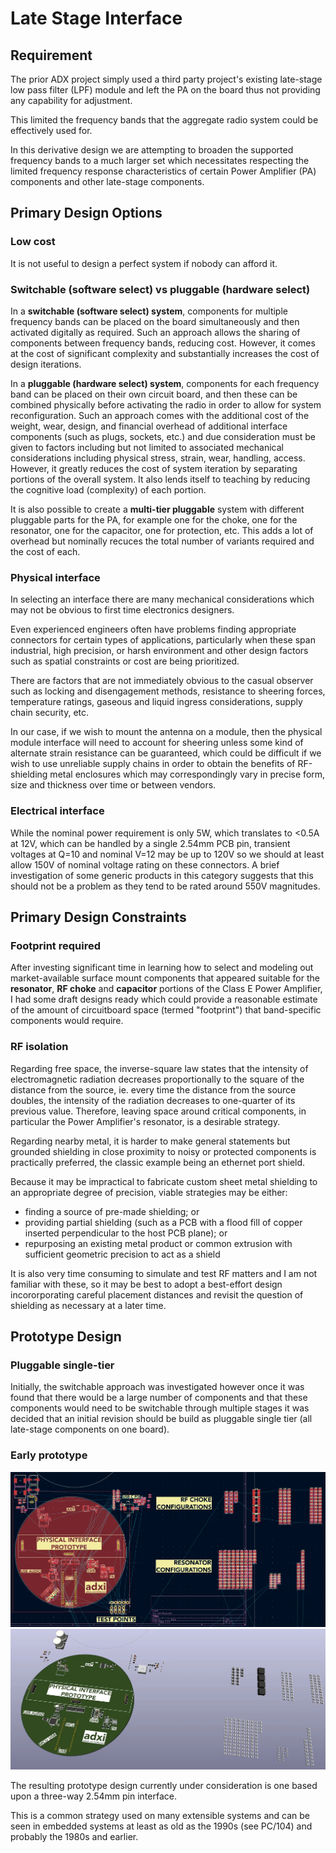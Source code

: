 # Late Stage Interface

## Requirement

The prior ADX project simply used a third party project's existing late-stage low pass filter (LPF) module and left the PA on the board thus not providing any capability for adjustment.

This limited the frequency bands that the aggregate radio system could be effectively used for.

In this derivative design we are attempting to broaden the supported frequency bands to a much larger set which necessitates respecting the limited frequency response characteristics of certain Power Amplifier (PA) components and other late-stage components.

## Primary Design Options

### Low cost

It is not useful to design a perfect system if nobody can afford it.

### Switchable (software select) vs pluggable (hardware select)

In a __switchable (software select) system__, components for multiple frequency bands can be placed on the board simultaneously and then activated digitally as required.  Such an approach allows the sharing of components between frequency bands, reducing cost.  However, it comes at the cost of significant complexity and substantially increases the cost of design iterations.

In a __pluggable (hardware select) system__, components for each frequency band can be placed on their own circuit board, and then these can be combined physically before activating the radio in order to allow for system reconfiguration. Such an approach comes with the additional cost of the weight, wear, design, and financial overhead of additional interface components (such as plugs, sockets, etc.) and due consideration must be given to factors including but not limited to associated mechanical considerations including physical stress, strain, wear, handling, access. However, it greatly reduces the cost of system iteration by separating portions of the overall system. It also lends itself to teaching by reducing the cognitive load (complexity) of each portion.

It is also possible to create a __multi-tier pluggable__ system with different pluggable parts for the PA, for example one for the choke, one for the resonator, one for the capacitor, one for protection, etc. This adds a lot of overhead but nominally recuces the total number of variants required and the cost of each.

### Physical interface

In selecting an interface there are many mechanical considerations which may not be obvious to first time electronics designers.

Even experienced engineers often have problems finding appropriate connectors for certain types of applications, particularly when these span industrial, high precision, or harsh environment and other design factors such as spatial constraints or cost are being prioritized.

There are factors that are not immediately obvious to the casual observer such as locking and disengagement methods, resistance to sheering forces, temperature ratings, gaseous and liquid ingress considerations, supply chain security, etc.

In our case, if we wish to mount the antenna on a module, then the physical module interface will need to account for sheering unless some kind of alternate strain resistance can be guaranteed, which could be difficult if we wish to use unreliable supply chains in order to obtain the benefits of RF-shielding metal enclosures which may correspondingly vary in precise form, size and thickness over time or between vendors.

### Electrical interface

While the nominal power requirement is only 5W, which translates to <0.5A at 12V, which can be handled by a single 2.54mm PCB pin, transient voltages at Q=10 and nominal V=12 may be up to 120V so we should at least allow 150V of nominal voltage rating on these connectors. A brief investigation of some generic products in this category suggests that this should not be a problem as they tend to be rated around 550V magnitudes.

## Primary Design Constraints

### Footprint required

After investing significant time in learning how to select and modeling out market-available surface mount components that appeared suitable for the __resonator__, __RF choke__ and __capacitor__ portions of the Class E Power Amplifier, I had some draft designs ready which could provide a reasonable estimate of the amount of circuitboard space (termed "footprint") that band-specific components would require.

### RF isolation

Regarding free space, the inverse-square law states that the intensity of electromagnetic radiation decreases proportionally to the square of the distance from the source, ie. every time the distance from the source doubles, the intensity of the radiation decreases to one-quarter of its previous value. Therefore, leaving space around critical components, in particular the Power Amplifier's resonator, is a desirable strategy.

Regarding nearby metal, it is harder to make general statements but grounded shielding in close proximity to noisy or protected components is practically preferred, the classic example being an ethernet port shield.

Because it may be impractical to fabricate custom sheet metal shielding to an appropriate degree of precision, viable strategies may be either:
 - finding a source of pre-made shielding; or
 - providing partial shielding (such as a PCB with a flood fill of copper inserted perpendicular to the host PCB plane); or 
 - repurposing an existing metal product or common extrusion with sufficient geometric precision to act as a shield

It is also very time consuming to simulate and test RF matters and I am not familiar with these, so it may be best to adopt a best-effort design incororporating careful placement distances and revisit the question of shielding as necessary at a later time.

## Prototype Design

### Pluggable single-tier

Initially, the switchable approach was investigated however once it was found that there would be a large number of components and that these components would need to be switchable through multiple stages it was decided that an initial revision should be build as pluggable single tier (all late-stage components on one board).

### Early prototype

![image](../../adxi-draft-pcb-2024-08-28-3d.webp)
![image](../../adxi-draft-pcb-2024-08-28-schematic.webp)

The resulting prototype design currently under consideration is one based upon a three-way 2.54mm pin interface.

This is a common strategy used on many extensible systems and can be seen in embedded systems at least as old as the 1990s (see PC/104) and probably the 1980s and earlier.
